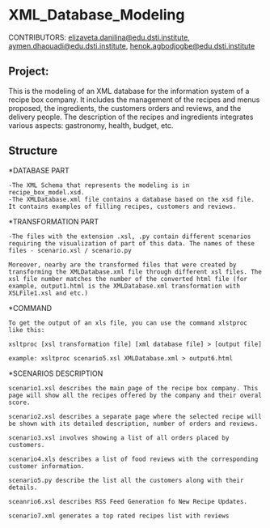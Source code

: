 # XML_Database_Modeling

CONTRIBUTORS: elizaveta.danilina@edu.dsti.institute, aymen.dhaouadi@edu.dsti.institute, henok.agbodjogbe@edu.dsti.institute

Project:
-------
This is the modeling of an XML database for the information system of a recipe box company. It includes the management of the recipes and menus proposed, the ingredients, the customers orders and reviews, and the delivery people. The description of the recipes and ingredients integrates various aspects: gastronomy, health, budget, etc.

Structure
---------

*DATABASE PART

    -The XML Schema that represents the modeling is in recipe_box_model.xsd.
    -The XMLDatabase.xml file contains a database based on the xsd file. It contains examples of filling recipes, customers and reviews.

*TRANSFORMATION PART

    -The files with the extension .xsl, .py contain different scenarios requiring the visualization of part of this data. The names of these files - scenario.xsl / scenario.py

    Moreover, nearby are the transformed files that were created by transforming the XMLDatabase.xml file through different xsl files. The xsl file number matches the number of the converted html file (for example, output1.html is the XMLDatabase.xml transformation with XSLFile1.xsl and etc.)

*COMMAND

    To get the output of an xls file, you can use the command xlstproc like this:
    
    xsltproc [xsl transformation file] [xml database file] > [output file]
    
    example: xsltproc scenario5.xsl XMLDatabase.xml > output6.html

*SCENARIOS DESCRIPTION

    scenario1.xsl describes the main page of the recipe box company. This page will show all the recipes offered by the company and their overal score.

    scenario2.xsl describes a separate page where the selected recipe will be shown with its detailed description, number of orders and reviews.

    scenario3.xsl involves showing a list of all orders placed by customers.

    scenario4.xls describes a list of food reviews with the corresponding customer information.

    scenario5.py describe the list all the customers along with their details.

    sceanrio6.xsl describes RSS Feed Generation fo New Recipe Updates.

    scenario7.xml generates a top rated recipes list with reviews

